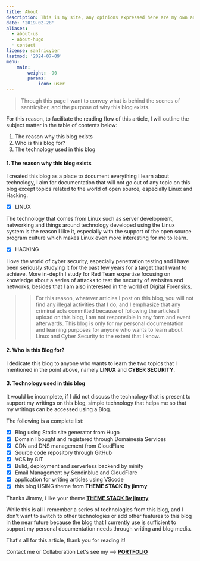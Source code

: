 ```yaml
---
title: About
description: This is my site, any opinions expressed here are my own and do not necessarily reflect the opinions or positions of my employer
date: '2019-02-28'
aliases:
  - about-us
  - about-hugo
  - contact
license: santricyber
lastmod: '2024-07-09'
menu:
    main: 
        weight: -90
        params:
            icon: user
---
```


> Through this page I want to convey what is behind the scenes of santricyber, and the purpose of why this blog exists.

For this reason, to facilitate the reading flow of this article, I will outline the subject matter in the table of contents below:
1. The reason why this blog exists
2. Who is this blog for?
3. The technology used in this blog

#### 1. The reason why this blog exists
I created this blog as a place to document everything I learn about technology, I aim for documentation that will not go out of any topic on this blog except topics related to the world of open source, especially Linux and Hacking.

- [X] LINUX

The technology that comes from Linux such as server development, networking and things around technology developed using the Linux system is the reason I like it, especially with the support of the open source program culture which makes Linux even more interesting for me to learn.

- [X] HACKING

I love the world of cyber security, especially penetration testing and I have been seriously studying it for the past few years for a target that I want to achieve. More in-depth I study for Red Team expertise focusing on knowledge about a series of attacks to test the security of websites and networks, besides that I am also interested in the world of Digital Forensics.

>> For this reason, whatever articles I post on this blog, you will not find any illegal activities that I do, and I emphasize that any criminal acts committed because of following the articles I upload on this blog, I am not responsible in any form and event afterwards. This blog is only for my personal documentation and learning purposes for anyone who wants to learn about Linux and Cyber Security to the extent that I know.

#### 2. Who is this Blog for?
I dedicate this blog to anyone who wants to learn the two topics that I mentioned in the point above, namely **LINUX** and **CYBER SECURITY**.

#### 3. Technology used in this blog
It would be incomplete, if I did not discuss the technology that is present to support my writings on this blog, simple technology that helps me so that my writings can be accessed using a Blog.

The following is a complete list:
- [x] Blog using Static site generator from Hugo
- [x] Domain I bought and registered through Domainesia Services
- [x] CDN and DNS management from CloudFlare
- [x] Source code repository through GitHub
- [x] VCS by GIT
- [x] Bulid, deployment and serverless backend by minify
- [x] Email Management by Sendinblue and CloudFlare
- [x] application for writing articles using VScode
- [x] this blog USING theme from **THEME STACK By jimmy**

Thanks Jimmy, i like your theme [**THEME STACK By jimmy**](https://github.com/CaiJimmy/hugo-theme-stack/)
 
While this is all I remember a series of technologies from this blog, and I don't want to switch to other technologies or add other features to this blog in the near future because the blog that I currently use is sufficient to support my personal documentation needs through writing and blog media.

That's all for this article, thank you for reading it!

Contact me or Collaboration Let's see my -->  [**PORTFOLIO**](https://dimassetiyadi.netlify.app/)
